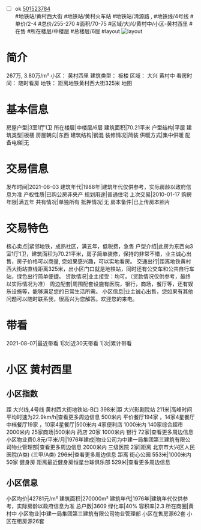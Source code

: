 - [ ] ok [501523784](https://bj.5i5j.com/ershoufang/501523784.html)  
 #地铁站/黄村西大街 #地铁站/黄村火车站 #地铁站/清源路 ,  #地铁线/4号线
#单价/2-4 #总价/255-270 #面积/70-75   #区域/大兴/黄村中/小区-黄村西里 #在售 #所在楼层/中楼层 #总楼层/6层 #layout 
![layout](http://image2a.5i5j.com/bdir/layout/1ce29fba7a3747d8a348288f5b67b5e8.png_P5.jpg) 
# 简介 
 267万,  3.80万/m² 
小区： 黄村西里
建筑类型： 板楼
区域： 大兴 黄村中
看房时间： 随时看房
地铁： 距离地铁黄村西大街325米 地图
# 基本信息 
 房屋户型|3室1厅1卫
所在楼层|中楼层/6层
建筑面积|70.21平米
户型结构|平层
建筑类型|板楼
房屋朝向|东西
建筑结构|钢混
装修情况|简装
供暖方式|集中供暖
配备电梯|无
# 交易信息 
 发布时间|2021-06-03
建筑年代|1988年|建筑年代仅供参考，实际房龄以政府信息为准
产权性质|已购公房非央产
规划用途|普通住宅
上次交易|2010-01-17
购房年限|满五年
共有情况|单独所有
抵押情况|无
房本备件|已上传房本照片
# 交易特色 
 核心卖点|紧邻地铁，成熟社区，满五年，低税费，急售
户型介绍|此房为东西向3室1厅1卫，建筑面积为70.21平米，房子简单装修，保持的非常不错，业主诚心出售，房子价格可以商量, 您如果感兴趣，可以实地看房。
交通出行|距离地铁黄村西大街站直线距离325米，出小区门口就是地铁站，同时还有公交车和公共自行车站，绿色出行简单便捷。
贷款情况|业主接受：均可。（贷款情况仅供参考，最终以实际情况为准）
周边配套|周围配套设施有医院，银行，商场，餐厅等，还有娱乐设施等，能够满足您的日常生活所需。
小区信息|业主诚心出售，您如果有其他问题可以随时联系我，很高兴为您解答。欢迎您的来电。
# 带看 
 2021-08-07|最近带看	 1|次|近30天带看	 1|次|累计带看
# 小区 黄村西里
## 小区指数 
 距 大兴线,4号线 黄村西大街地铁站-B口 398米|距 大兴影剧院站 211米|高峰时间平均时速为22.9km/h|查看更多周边信息
500米内 平价餐厅194家 ，14家4星餐厅
中档餐厅19家 ，10家4星餐厅|500米内 4家便利店
1000米内 140家综合超市
2000米内 25家商场|500米内 药店 20家
1000米内 银行 72家|查看更多周边信息
小区物业费0.8元/平米/月|1976年建成|物业公司为中建一局集团第三建筑有限公司物业管理部|查看更多周边信息
2000米内 三级医院 2家|距离 北京市大兴区人民医院(A类) (三甲/A类) 296米|查看更多周边信息
距离 街心公园 553米|1000米内 50家 健身房
距离最近健身房恒星台球俱乐部 529米|查看更多周边信息
## 小区信息 
 小区均价|42781元/m²
建筑面积|270000m²
建筑年代|1976年|建筑年代仅供参考，实际房龄以政府信息为准
总户数|3609
绿化率|40%
容积率|2.3
所在商圈|黄村中
小区物业|中建一局集团第三建筑有限公司物业管理部
小区在售房源62套
小区在租房源26套
